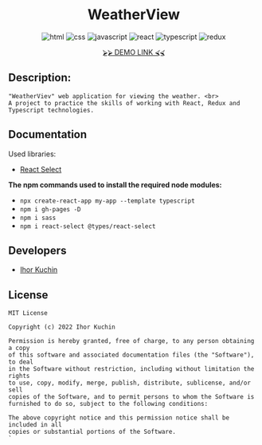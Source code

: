 <!-- <p align="center">
  <img src="readme-title.png" width="350" alt="Title">
</p> -->

<h1 align="center">
  WeatherView
</h1>

<p align="center">
  <img src="https://img.shields.io/badge/-html-red" alt="html">
  <img src="https://img.shields.io/badge/-css-blue" alt="css">
  <img src="https://img.shields.io/badge/-javascript-yellow" alt="javascript">
  <img src="https://img.shields.io/badge/-react-cyan" alt="react">
  <img src="https://img.shields.io/badge/-typescript-blue" alt="typescript">
  <img src="https://img.shields.io/badge/-redux-blueviolet" alt="redux"> <br>
</p>

<p align="center">
  <a href="https://ik-web.github.io/weather-view">⮚⮚ DEMO LINK ⮘⮘</a> 
</p>

## Description:
```
"WeatherViev" web application for viewing the weather. <br>
A project to practice the skills of working with React, Redux and Typescript technologies.
```

## Documentation

Used libraries:
- [React Select](https://react-select.com/home)

**The npm commands used to install the required node modules:**
- `npx create-react-app my-app --template typescript`
- `npm i gh-pages -D`
- `npm i sass`
- `npm i react-select @types/react-select`

## Developers

- [Ihor Kuchin](https://github.com/ik-web)

## License

```
MIT License

Copyright (c) 2022 Ihor Kuchin

Permission is hereby granted, free of charge, to any person obtaining a copy
of this software and associated documentation files (the "Software"), to deal
in the Software without restriction, including without limitation the rights
to use, copy, modify, merge, publish, distribute, sublicense, and/or sell
copies of the Software, and to permit persons to whom the Software is
furnished to do so, subject to the following conditions:

The above copyright notice and this permission notice shall be included in all
copies or substantial portions of the Software.
`
